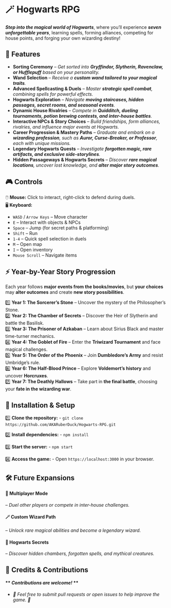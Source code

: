    # 🪄 Hogwarts RPG  

   ***Step into the magical world of Hogwarts***, where you’ll experience ***seven unforgettable years***, learning spells, forming alliances, competing for house points, and forging your own wizarding destiny! 

## **🏰 Features**  

- **Sorting Ceremony** – *Get sorted into **Gryffindor, Slytherin, Ravenclaw, or Hufflepuff** based on your personality.*  
- **Wand Selection** – *Receive a **custom wand tailored to your magical traits**.*  
- **Advanced Spellcasting & Duels** – *Master **strategic spell combat**, combining spells for powerful effects.*  
- **Hogwarts Exploration** – *Navigate **moving staircases, hidden passages, secret rooms, and seasonal events**.*  
- **Dynamic House Rivalries** – *Compete in **Quidditch, dueling tournaments, potion brewing contests, and inter-house battles**.*  
- **Interactive NPCs & Story Choices** – *Build friendships, form alliances, rivalries, and influence major events at Hogwarts.*  
- **Career Progression & Mastery Paths** – *Graduate and embark on a **wizarding profession**, such as **Auror, Curse-Breaker, or Professor**, each with unique missions.*  
- **Legendary Hogwarts Quests** – *Investigate **forgotten magic, rare artifacts, and exclusive side-storylines**.*  
- **Hidden Passageways & Hogwarts Secrets** – *Discover **rare magical locations**, uncover lost knowledge, and **alter major story outcomes**.*  

## **🎮 Controls**  

🖱️ **Mouse:** Click to interact, right-click to defend during duels.  
🖥️ **Keyboard:**  
- `WASD` / `Arrow Keys` – Move character  
- `E` – Interact with objects & NPCs  
- `Space` – Jump (for secret paths & platforming)  
- `Shift` – Run  
- `1-4` – Quick spell selection in duels  
- `M` – Open map  
- `I` – Open inventory  
- `Mouse Scroll` – Navigate items  

## **⚡ Year-by-Year Story Progression**  

Each year follows **major events from the books/movies**, but **your choices** may **alter outcomes** and create **new story possibilities**.  

1️⃣ **Year 1: The Sorcerer’s Stone** – Uncover the mystery of the Philosopher’s Stone.  
2️⃣ **Year 2: The Chamber of Secrets** – Discover the Heir of Slytherin and battle the Basilisk.  
3️⃣ **Year 3: The Prisoner of Azkaban** – Learn about Sirius Black and master time-turner mechanics.  
4️⃣ **Year 4: The Goblet of Fire** – Enter the **Triwizard Tournament** and face magical challenges.  
5️⃣ **Year 5: The Order of the Phoenix** – Join **Dumbledore’s Army** and resist Umbridge’s rule.  
6️⃣ **Year 6: The Half-Blood Prince** – Explore **Voldemort’s history** and uncover **Horcruxes**.  
7️⃣ **Year 7: The Deathly Hallows** – Take part in **the final battle**, choosing your **fate in the wizarding war**.  

## **🚀 Installation & Setup**  

1️⃣ **Clone the repository:** - ```git clone https://github.com/AKARuberDuck/Hogwarts-RPG.git```

2️⃣ **Install dependencies:** - ```npm install```

3️⃣ **Start the server:** - ```npm start```

4️⃣ **Access the game:** - Open ```https://localhost:3000``` in your browser.

## **🛠️ Future Expansions**
#### **🎩 Multiplayer Mode** 
   – *Duel other players or compete in inter-house challenges.*
#### **🪄 Custom Wizard Path** 
   – *Unlock rare magical abilities and become a legendary wizard.*
#### **🏰 Hogwarts Secrets**
   – *Discover hidden chambers, forgotten spells, and mythical creatures.*

## **📜 Credits & Contributions**
#### ** *Contributions are welcome!* ** 
   - *🧙 Feel free to submit pull requests or open issues to help improve the game. 🚀*
